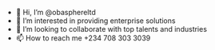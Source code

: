 - 👋 Hi, I’m @obasphereltd
- 👀 I’m interested in providing enterprise solutions
- 💞️ I’m looking to collaborate with top talents and industries
- 📫 How to reach me +234 708 303 3039

<!---
obasphere/obasphereltd is a ✨ special ✨ repository because its `README.md` (this file) appears on your GitHub profile.
You can click the Preview link to take a look at your changes.
--->
